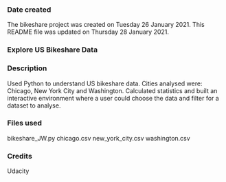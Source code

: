 ### Date created
The bikeshare project was created on Tuesday 26 January 2021.
This README file was updated on Thursday 28 January 2021.

### Explore US Bikeshare Data

### Description
Used Python to understand US bikeshare data. Cities analysed were: Chicago, New York City and Washington.
Calculated statistics and built an interactive environment where a user could choose the data and filter for a dataset to analyse.

### Files used
bikeshare_JW.py
chicago.csv
new_york_city.csv
washington.csv

### Credits
Udacity

